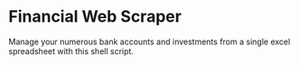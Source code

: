 # Financial Web Scraper
Manage your numerous bank accounts and investments from a single excel spreadsheet with this shell script.